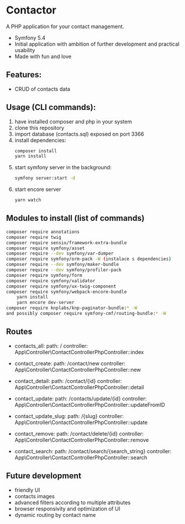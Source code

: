 # Contactor
A PHP application for your contact management.
- Symfony 5.4
- Initial application with ambition of further development and practical usability
- Made with fun and love

## Features:
- CRUD of contacts data

## Usage (CLI commands):
1. have installed composer and php in your system
2. clone this repository
3. import database (contacts.sql) exposed on port 3366
4. install dependencies: 
    ```sh
    composer install
    yarn install
    ```
5. start symfony server in the background: 
    ```sh
    symfony server:start -d
    ```
6. start encore server 
    ```sh
    yarn watch
    ```

## Modules to install (list of commands)
```sh
composer require annotations
composer require twig
composer require sensio/framework-extra-bundle
composer require symfony/asset
composer require --dev symfony/var-dumper
composer require symfony/orm-pack -W (instalace s dependencies)
composer require --dev symfony/maker-bundle
composer require --dev symfony/profiler-pack
composer require symfony/form
composer require symfony/validator
composer require symfony/ux-twig-component
composer require symfony/webpack-encore-bundle
	yarn install
	yarn encore dev-server
composer require knplabs/knp-paginator-bundle:* -W
and possibly composer require symfony-cmf/routing-bundle:* -W
```

## Routes
- contacts_all:
  path: /
  controller: App\Controller\ContactControllerPhpController::index

- contact_create:
  path: /contact/new
  controller: App\Controller\ContactControllerPhpController::new

- contact_detail:
  path: /contact/{id}
  controller: App\Controller\ContactControllerPhpController::detail

- contact_update:
  path: /contacts/update/{id}
  controller: App\Controller\ContactControllerPhpController::updateFromID

- contact_update_slug:
  path: /{slug}
  controller: App\Controller\ContactControllerPhpController::update

- contact_remove:
  path: /contact/delete/{id}
  controller: App\Controller\ContactControllerPhpController::remove

- contact_search:
  path: /contact/search/{search_string}
  controller: App\Controller\ContactControllerPhpController::search

## Future development
- friendly UI
- contacts images
- advanced filters according to multiple attributes
- browser responsivity and optimization of UI
- dynamic routing by contact name